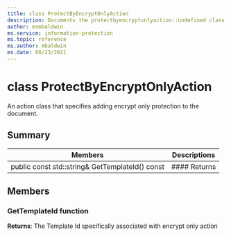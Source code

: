 ```yaml
---
title: class ProtectByEncryptOnlyAction 
description: Documents the protectbyencryptonlyaction::undefined class of the Microsoft Information Protection (MIP) SDK.
author: msmbaldwin
ms.service: information-protection
ms.topic: reference
ms.author: mbaldwin
ms.date: 08/23/2021
---
```


# class ProtectByEncryptOnlyAction 
An action class that specifies adding encrypt only protection to the document.
  
## Summary
 Members                        | Descriptions                                
--------------------------------|---------------------------------------------
public const std::string& GetTemplateId() const  |  #### Returns
  
## Members
  
### GetTemplateId function

  
**Returns**: The Template Id specifically associated with encrypt only action